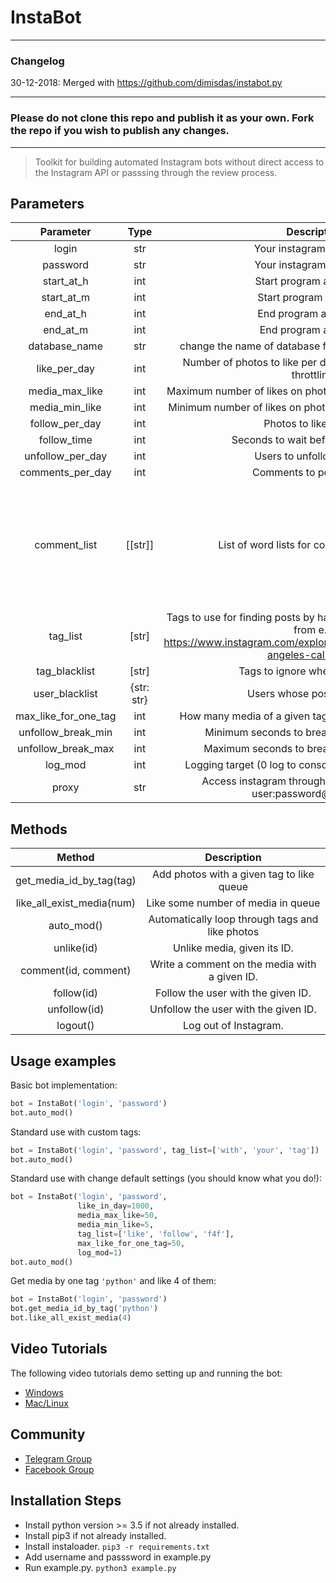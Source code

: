 # InstaBot

---
### Changelog
30-12-2018: Merged with https://github.com/dimisdas/instabot.py

---

### Please do not clone this repo and publish it as your own. Fork the repo if you wish to publish any changes.

---

> Toolkit for building automated Instagram bots without direct access to the Instagram API or passsing through the review process.

## Parameters
| Parameter            | Type|                Description                           |        Default value             |
|:--------------------:|:---:|:----------------------------------------------------:|:--------------------------------:|
| login                | str | Your instagram username                              |      |
| password             | str | Your instagram password                              |      |
| start\_at\_h         | int | Start program at the hour                            | 0    |
| start\_at\_m         | int | Start program at the min                             | 0    |
| end\_at\_h           | int | End program at the hour                              | 23   |
| end\_at\_m           | int | End program at the min                               | 59   |
| database\_name       | str | change the name of database file to use multiple account | "follows\_db.db"   |
| like_per_day         | int | Number of photos to like per day (over 1000 may cause throttling) | 1000 |
| media_max_like       | int | Maximum number of likes on photos to like (set to 0 to disable) | 0    |
| media_min_like       | int | Minimum number of likes on photos to like (set to 0 to disable) | 0    |
| follow_per_day       | int | Photos to like per day                               | 0    |
| follow_time          | int | Seconds to wait before unfollowing                   | 5 * 60 * 60 |
| unfollow_per_day     | int | Users to unfollow per day                            | 0    |
| comments_per_day     | int | Comments to post per day                             | 0    |
| comment_list         | [[str]] | List of word lists for comment generation        | [['this', 'your'], ['photo', 'picture', 'pic', 'shot'], ['is', 'looks', 'is really'], ['great', 'super', 'good'], ['.', '...', '!', '!!']] |
| tag_list             | [str] | Tags to use for finding posts by hasthag or location(l:locationid from e.g. https://www.instagram.com/explore/locations/212999109/los-angeles-california/)                     | ['cat', 'car', 'dog', 'l:212999109'] |
| tag_blacklist        | [str] | Tags to ignore when liking posts                   | [] |
| user_blacklist       | {str: str} | Users whose posts to ignore                   | {} |
| max_like_for_one_tag | int | How many media of a given tag to like at once (out of 21) | 5 |
| unfollow_break_min   | int | Minimum seconds to break between unfollows           | 15 |
| unfollow_break_max   | int | Maximum seconds to break between unfollows           | 30 |
| log_mod              | int | Logging target (0 log to console, 1 log to file, 2 no log.) | 0 |
| proxy                | str | Access instagram through a proxy. (host:port or user:password@host:port) | |

## Methods
| Method | Description |
|:------:|:-----------:|
| get_media_id_by_tag(tag) | Add photos with a given tag to like queue |
| like_all_exist_media(num) | Like some number of media in queue |
| auto_mod() | Automatically loop through tags and like photos |
| unlike(id) | Unlike media, given its ID. |
| comment(id, comment) | Write a comment on the media with a given ID. |
| follow(id) | Follow the user with the given ID. |
| unfollow(id) | Unfollow the user with the given ID. |
| logout() | Log out of Instagram. |

## Usage examples
Basic bot implementation:
```py
bot = InstaBot('login', 'password')
bot.auto_mod()
```

Standard use with custom tags:
```py
bot = InstaBot('login', 'password', tag_list=['with', 'your', 'tag'])
bot.auto_mod()
```

Standard use with change default settings (you should know what you do!):
```py
bot = InstaBot('login', 'password',
               like_in_day=1000,
               media_max_like=50,
               media_min_like=5,
               tag_list=['like', 'follow', 'f4f'],
               max_like_for_one_tag=50,
               log_mod=1)
bot.auto_mod()
```

Get media by one tag `'python'` and like 4 of them:
```py
bot = InstaBot('login', 'password')
bot.get_media_id_by_tag('python')
bot.like_all_exist_media(4)
```

## Video Tutorials
The following video tutorials demo setting up and running the bot:
* [Windows](https://www.youtube.com/watch?v=V8P0UCrACA0)
* [Mac/Linux](https://www.youtube.com/watch?v=ASO-cZO6uqo)

## Community

- [Telegram Group](https://t.me/joinchat/DYKH-0G_8hsDDoN_iE8ZlA)
- [Facebook Group](https://www.facebook.com/groups/instabot/)

## Installation Steps
- Install python version >= 3.5 if not already installed.
- Install pip3 if not already installed.
- Install instaloader. ```pip3 -r requirements.txt```
- Add username and passsword in example.py
- Run example.py. ```python3 example.py```